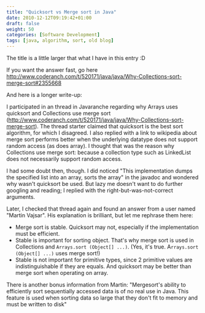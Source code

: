 ```yaml
---
title: "Quicksort vs Merge sort in Java"
date: 2010-12-12T09:19:42+01:00
draft: false
weight: 50
categories: [Software Development]
tags: [java, algorithm, sort, old blog]
---
```


The title is a little larger that what I have in this entry :D

If you want the answer fast, go here http://www.coderanch.com/t/520171/java/java/Why-Collections-sort-merge-sort#2355668

And here is a longer write-up:

I participated in an thread in Javaranche regarding why Arrays uses quicksort and Collections use merge sort (http://www.coderanch.com/t/520171/java/java/Why-Collections-sort-merge-sort). The thread starter claimed that quicksort is the best sort algorithm, for which I disagreed. I also replied with a link to wikipedia about merge sort performs better when the underlying datatype does not support random access (as does array). I thought that was the reason why Collections use merge sort: because a collection type such as LinkedList does not necessarily support random access.

I had some doubt then, though. I did noticed "This implementation dumps the specified list into an array, sorts the array" in the javadoc and wondered why wasn't quicksort be used. But lazy me doesn't want to do further googling and reading; I replied with the right-but-was-not-correct arguments.

Later, I checked that thread again and found an answer from a user named "Martin Vajsar". His explanation is brilliant, but let me rephrase them here:
- Merge sort is stable. Quicksort may not, especially if the implementation must be efficient.
- Stable is important for sorting object. That's why merge sort is used in Collections and `Arrays.sort (Object[] ...)`. (Yes, it's true. A`rrays.sort (Object[] ...)` uses merge sort!)
- Stable is not important for primitive types, since 2 primitive values are indistinguishable if they are equals. And quicksort may be better than merge sort when operating on array.

There is another bonus information from Martin: "Mergesort's ability to efficiently sort sequentially accessed data is of no real use in Java. This feature is used when sorting data so large that they don't fit to memory and must be written to disk"
